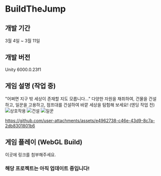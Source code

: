 # BuildTheJump
## 개발 기간
3월 4일 ~ 3월 11일
## 개발 버전
Unity 6000.0.23f1
## 게임 설명 (작업 중)
"어쩌면 지구 밖 세상이 존재할 지도 모릅니다..."
다양한 자원을 채취하여, 건물을 건설하고, 일꾼을 고용하고, 점프대를 건설하여 바깥 세상을 탐험해 보세요! (엔딩 작업 전)
![상호작용](https://github.com/user-attachments/assets/d06859b0-862c-4d8d-ba3d-51e2e1bc23ca)
![건설](https://github.com/user-attachments/assets/f8f957f3-94ff-4cd9-85e9-9107c994a9fe)
![일꾼](https://github.com/user-attachments/assets/17a3afa3-d91c-4bd9-bbb9-badd51ee050b)




https://github.com/user-attachments/assets/e4962738-c46e-43d9-8c7a-2db8301801b6


## 게임 플레이 (WebGL Build)



이곳에 링크를 첨부해주세요.
### 해당 프로젝트는 아직 업데이트 중입니다!
